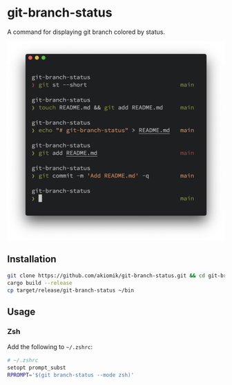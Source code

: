 # git-branch-status

A command for displaying git branch colored by status.

![screenshot](screenshot.png?raw=true)

## Installation

```sh
git clone https://github.com/akiomik/git-branch-status.git && cd git-branch-status
cargo build --release
cp target/release/git-branch-status ~/bin
```

## Usage

### Zsh

Add the following to `~/.zshrc`:

```sh
# ~/.zshrc
setopt prompt_subst
RPROMPT='$(git branch-status --mode zsh)'
```
